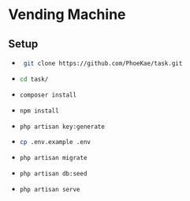 # Vending Machine

## Setup

-
  ```sh
   git clone https://github.com/PhoeKae/task.git
   ```
-
   ```sh
   cd task/
   ```

-
    ```sh
   composer install
   ```

-
    ```sh
   npm install
   ```

-
    ```sh
   php artisan key:generate
   ```

-
   ```sh
   cp .env.example .env
   ```

-
    ```sh
   php artisan migrate
   ```

-
    ```sh
   php artisan db:seed
   ```

-
   ```sh
   php artisan serve
   ```
